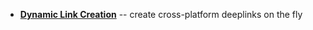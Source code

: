 * [**Dynamic Link Creation**](/recipes/dynamic_link_creation/) -- create cross-platform deeplinks on the fly
